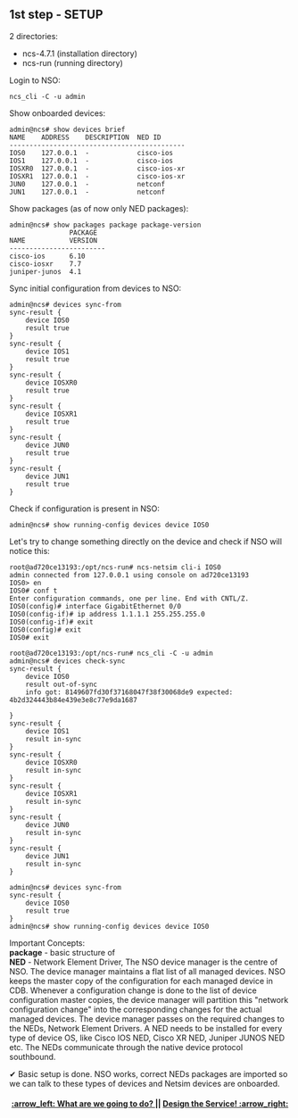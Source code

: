 ## 1st step - SETUP

2 directories:   
- ncs-4.7.1 (installation directory)  
- ncs-run (running directory)  

Login to NSO:
```
ncs_cli -C -u admin
```

Show onboarded devices:
```
admin@ncs# show devices brief
NAME    ADDRESS    DESCRIPTION  NED ID
--------------------------------------------
IOS0    127.0.0.1  -            cisco-ios
IOS1    127.0.0.1  -            cisco-ios
IOSXR0  127.0.0.1  -            cisco-ios-xr
IOSXR1  127.0.0.1  -            cisco-ios-xr
JUN0    127.0.0.1  -            netconf
JUN1    127.0.0.1  -            netconf
```

Show packages (as of now only NED packages):
```
admin@ncs# show packages package package-version
               PACKAGE
NAME           VERSION
------------------------
cisco-ios      6.10
cisco-iosxr    7.7
juniper-junos  4.1
```

Sync initial configuration from devices to NSO:
```
admin@ncs# devices sync-from
sync-result {
    device IOS0
    result true
}
sync-result {
    device IOS1
    result true
}
sync-result {
    device IOSXR0
    result true
}
sync-result {
    device IOSXR1
    result true
}
sync-result {
    device JUN0
    result true
}
sync-result {
    device JUN1
    result true
}
```

Check if configuration is present in NSO:
```
admin@ncs# show running-config devices device IOS0
```

Let's try to change something directly on the device and check if NSO will notice this:
```
root@ad720ce13193:/opt/ncs-run# ncs-netsim cli-i IOS0
admin connected from 127.0.0.1 using console on ad720ce13193
IOS0> en
IOS0# conf t
Enter configuration commands, one per line. End with CNTL/Z.
IOS0(config)# interface GigabitEthernet 0/0
IOS0(config-if)# ip address 1.1.1.1 255.255.255.0
IOS0(config-if)# exit
IOS0(config)# exit
IOS0# exit
```

```
root@ad720ce13193:/opt/ncs-run# ncs_cli -C -u admin
admin@ncs# devices check-sync
sync-result {
    device IOS0
    result out-of-sync
    info got: 8149607fd30f37168047f38f30068de9 expected: 4b2d324443b84e439e3e8c77e9da1687

}
sync-result {
    device IOS1
    result in-sync
}
sync-result {
    device IOSXR0
    result in-sync
}
sync-result {
    device IOSXR1
    result in-sync
}
sync-result {
    device JUN0
    result in-sync
}
sync-result {
    device JUN1
    result in-sync
}
```

```
admin@ncs# devices sync-from
sync-result {
    device IOS0
    result true
}
admin@ncs# show running-config devices device IOS0
````

Important Concepts:  
**package** - basic structure of  
**NED** - Network Element Driver, The NSO device manager is the centre of NSO. The device manager maintains a flat list of all managed devices. NSO keeps the master copy of the configuration for each managed device in CDB. Whenever a configuration change is done to the list of device configuration master copies, the device manager will partition this "network configuration change" into the corresponding changes for the actual managed devices. The device manager passes on the required changes to the NEDs, Network Element Drivers. A NED needs to be installed for every type of device OS, like Cisco IOS NED, Cisco XR NED, Juniper JUNOS NED etc. The NEDs communicate through the native device protocol southbound. 

✔ Basic setup is done. NSO works, correct NEDs packages are imported so we can talk to these types of devices and Netsim devices are onboarded.

<h4 align="center"> <a href="/readme/1.md"> :arrow_left: What are we going to do? </a> || <a href="/readme/4.md"> Design the Service! :arrow_right: </a> </h4>
